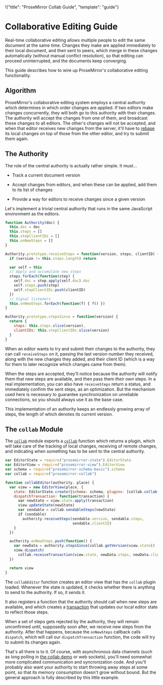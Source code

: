 !{"title": "ProseMirror Collab Guide",
  "template": "guide"}

# Collaborative Editing Guide

Real-time collaborative editing allows multiple people to edit the
same document at the same time. Changes they make are applied
immediately to their local document, and then sent to peers, which
merge in these changes automatically (without manual conflict
resolution), so that editing can proceed uninterrupted, and the
documents keep converging.

This guide describes how to wire up ProseMirror's collaborative
editing functionality.

## Algorithm

ProseMirror's collaborative editing system employs a central authority
which determines in which order changes are applied. If two editors
make changes concurrently, they will both go to this authority with
their changes. The authority will accept the changes from one of them,
and broadcast these changes to all editors. The other's changes will
not be accepted, and when that editor receives new changes from the
server, it'll have to [rebase](transform.html#rebasing) its local
changes on top of those from the other editor, and try to submit them
again.

## The Authority

The role of the central authority is actually rather simple. It must...

 - Track a current document version

 - Accept changes from editors, and when these can be applied, add
   them to its list of changes

 - Provide a way for editors to receive changes since a given version

Let's implement a trivial central authority that runs in the same
JavaScript environment as the editors.

```javascript
function Authority(doc) {
  this.doc = doc
  this.steps = []
  this.stepClientIDs = []
  this.onNewSteps = []
}

Authority.prototype.receiveSteps = function(version, steps, clientID) {
  if (version != this.steps.length) return

  var self = this
  // Apply and accumulate new steps
  steps.forEach(function(step) {
    self.doc = step.apply(self.doc).doc
    self.steps.push(step)
    self.stepClientIDs.push(clientID)
  })
  // Signal listeners
  this.onNewSteps.forEach(function(f) { f() })
}

Authority.prototype.stepsSince = function(version) {
  return {
    steps: this.steps.slice(version),
    clientIDs: this.stepClientIDs.slice(version)
  }
}
```

When an editor wants to try and submit their changes to the authority,
they can call `receiveSteps` on it, passing the last version number
they received, along with the new changes they added, and their client
ID (which is a way for them to later recognize which changes came from
them).

When the steps are accepted, they'll notice because the authority will
notify them that new steps are available, and then pass them _their
own_ steps. In a real implementation, you can also have `receiveSteps`
return a status, and immediately confirm the sent steps, as an
optimization. But the mechanism used here is necessary to guarantee
synchronization on unreliable connections, so you should always use it
as the base case.

This implementation of an authority keeps an endlessly growing array
of steps, the length of which denotes its current version.

## The `collab` Module

The [`collab`](##collab) module exports a [`collab`](##collab.collab)
function which returns a plugin, which will take care of the tracking
of local changes, receiving of remote changes, and indicating when
something has to be sent to the central authority.

```javascript
var EditorState = require("prosemirror-state").EditorState
var EditorView = require("prosemirror-view").EditorView
var schema = require("prosemirror-schema-basic").schema
var collab = require("prosemirror-collab")

function collabEditor(authority, place) {
  var view = new EditorView(place, {
    state: EditorState.create({schema: schema, plugins: [collab.collab()]}),
    dispatchTransaction: function(transaction) {
      var newState = view.state.apply(transaction)
      view.updateState(newState)
      var sendable = collab.sendableSteps(newState)
      if (sendable)
        authority.receiveSteps(sendable.version, sendable.steps,
                               sendable.clientID)
    }
  })

  authority.onNewSteps.push(function() {
    var newData = authority.stepsSince(collab.getVersion(view.state))
    view.dispatch(
      collab.receiveTransaction(view.state, newData.steps, newData.clientIDs))
  })

  return view
}
```

The `collabEditor` function creates an editor view that has the
`collab` plugin loaded. Whenever the state is updated, it checks
whether there is anything to send to the authority. If so, it sends
it.

It also registers a function that the authority should call when new
steps are available, and which creates a [transaction](##state.Transaction)
that updates our local editor state to reflect those steps.

When a set of steps gets rejected by the authority, they will remain
unconfirmed until, supposedly soon after, we receive new steps from
the authority. After that happens, because the `onNewSteps` callback
calls `dispatch`, which will call our `dispatchTransaction` function,
the code will try to submit its changes again.

That's all there is to it. Of course, with asynchronous data channels
(such as long polling in
[the collab demo](https://github.com/ProseMirror/website/blob/master/src/collab/client/collab.js)
or web sockets), you'll need somewhat more complicated communication
and syncronization code. And you'll probably also want your authority
to start throwing away steps at some point, so that its memory
consumption doesn't grow without bound. But the general approach is
fully described by this little example.
